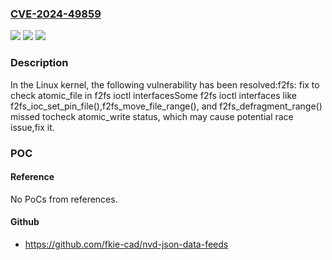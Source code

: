 ### [CVE-2024-49859](https://cve.mitre.org/cgi-bin/cvename.cgi?name=CVE-2024-49859)
![](https://img.shields.io/static/v1?label=Product&message=Linux&color=blue)
![](https://img.shields.io/static/v1?label=Version&message=1da177e4c3f4%3C%2026b07bd2e1f1%20&color=brighgreen)
![](https://img.shields.io/static/v1?label=Vulnerability&message=n%2Fa&color=brighgreen)

### Description

In the Linux kernel, the following vulnerability has been resolved:f2fs: fix to check atomic_file in f2fs ioctl interfacesSome f2fs ioctl interfaces like f2fs_ioc_set_pin_file(),f2fs_move_file_range(), and f2fs_defragment_range() missed tocheck atomic_write status, which may cause potential race issue,fix it.

### POC

#### Reference
No PoCs from references.

#### Github
- https://github.com/fkie-cad/nvd-json-data-feeds

